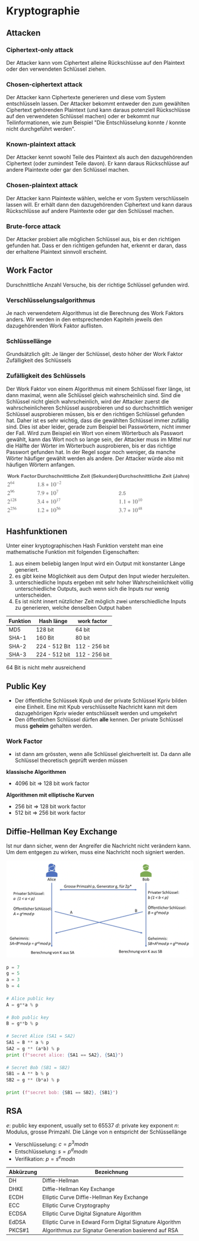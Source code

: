 # Kryptographie

## Attacken

### Ciphertext-only attack

Der Attacker kann vom Ciphertext alleine Rückschlüsse auf den Plaintext oder den verwendeten Schlüssel ziehen.

### Chosen-ciphertext attack

Der Attacker kann Ciphertexte generieren und diese vom System entschlüsseln lassen. Der Attacker bekommt entweder den zum gewählten Ciphertext gehörenden Plaintext (und kann daraus potenziell Rückschlüsse auf den verwendeten Schlüssel machen) oder er bekommt nur Teilinformationen, wie zum Beispiel "Die Entschlüsselung konnte / konnte nicht durchgeführt werden".

### Known-plaintext attack

Der Attacker kennt sowohl Teile des Plaintext als auch den dazugehörenden Ciphertext (oder zumindest Teile davon). Er kann daraus Rückschlüsse auf andere Plaintexte oder gar den Schlüssel machen.

### Chosen-plaintext attack

Der Attacker kann Plaintexte wählen, welche er vom System verschlüsseln lassen will. Er erhält dann den dazugehörenden Ciphertext und kann daraus Rückschlüsse auf andere Plaintexte oder gar den Schlüssel machen.

### Brute-force attack

Der Attacker probiert alle möglichen Schlüssel aus, bis er den richtigen gefunden hat. Dass er den richtigen gefunden hat, erkennt er daran, dass der erhaltene Plaintext sinnvoll erscheint.


## Work Factor

Durschnittliche Anzahl Versuche, bis der richtige Schlüssel gefunden wird.

### Verschlüsselungsalgorithmus

Je nach verwendetem Algorithmus ist die Berechnung des Work Faktors anders. Wir werden in den entsprechenden Kapiteln jeweils den dazugehörenden Work Faktor auflisten.

### Schlüssellänge
Grundsätzlich gilt: Je länger der Schlüssel, desto höher der Work Faktor
Zufälligkeit des Schlüssels

### Zufälligkeit des Schlüssels

Der Work Faktor von einem Algorithmus mit einem Schlüssel fixer länge, ist dann maximal, wenn alle Schlüssel gleich wahrscheinlich sind. Sind die Schlüssel nicht gleich wahrscheinlich, wird der Attacker zuerst die wahrscheinlicheren Schlüssel ausprobieren und so durchschnittlich weniger Schlüssel ausprobieren müssen, bis er den richtigen Schlüssel gefunden hat. Daher ist es sehr wichtig, dass die gewählten Schlüssel immer zufällig sind.
Dies ist aber leider, gerade zum Beispiel bei Passwörtern, nicht immer der Fall. Wird zum Beispiel ein Wort von einem Wörterbuch als Passwort gewählt, kann das Wort noch so lange sein, der Attacker muss im Mittel nur die Hälfte der Wörter im Wörterbuch ausprobieren, bis er das richtige Passwort gefunden hat. In der Regel sogar noch weniger, da manche Wörter häufiger gewählt werden als andere. Der Attacker würde also mit häufigen Wörtern anfangen.

![Alt text](media/image-15.png)

## Hashfunktionen

Unter einer kryptographischen Hash Funktion versteht man eine mathematische Funktion mit folgenden Eigenschaften:

1. aus einem beliebig langen Input wird ein Output mit konstanter Länge generiert.
2. es gibt keine Möglichkeit aus dem Output den Input wieder herzuleiten.
3. unterschiedliche Inputs ergeben mit sehr hoher Wahrscheinlichkeit völlig unterschiedliche Outputs,
auch wenn sich die Inputs nur wenig unterscheiden.
4. Es ist nicht innert nützlicher Zeit möglich zwei unterschiedliche Inputs zu generieren, welche denselben Output haben

| Funktion | Hash länge | work factor |
|----------|------------|-------------|
| MD5 | 128 bit | 64 bit |
| SHA-1 | 160 Bit | 80 bit |
| SHA-2 | 224 - 512 Bit | 112 - 256 bit |
| SHA-3 | 224 - 512 bit | 112 - 256 bit |

64 Bit is nicht mehr ausreichend

## Public Key

- Der öffentliche Schlüssek Kpub und der private Schlüssel Kpriv bilden eine Einheit. Eine mit Kpub verschlüsselte Nachricht kann mit dem dazugehörigen Kpriv wieder entschlüsselt werden und umgekehrt
- Den öffentlichen Schlüssel dürfen **alle** kennen. Der private Schlüssel muss **geheim** gehalten werden.

### Work Factor

- ist dann am grössten, wenn alle Schlüssel gleichverteilt ist. Da dann alle Schlüssel theoretisch geprüft werden müssen

**klassische Algorithmen**

- 4096 bit => 128 bit work factor

**Algorithmen mit elliptische Kurven**

- 256 bit => 128 bit work factor
- 512 bit => 256 bit work factor


## Diffie-Hellman Key Exchange

Ist nur dann sicher, wenn der Angreifer die Nachricht nicht verändern kann. Um dem entgegen zu wirken, muss eine Nachricht noch signiert werden.

![Alt text](media/image-16.png)

```python
p = 7
g = 5
a = 3
b = 4

# Alice public key
A = g**a % p

# Bob public key
B = g**b % p

# Secret Alice (SA1 = SA2)
SA1 = B ** a % p
SA2 = g ** (a*b) % p
print (f"secret alice: {SA1 == SA2}, {SA1}")

# Secret Bob (SB1 = SB2)
SB1 = A ** b % p
SB2 = g ** (b*a) % p

print (f"secret bob: {SB1 == SB2}, {SB1}")
```

## RSA

$e$: public key exponent, usually set to 65537
$d$: private key exponent
$n$: Modulus, grosse Primzahl. Die Länge von n entspricht der Schlüssellänge

- Verschlüsselung: $c = p^3 mod n$
- Entschlüsselung: $s = p^d mod n$
- Verifikation: $p = s^e mod n$

| Abkürzung | Bezeichnung |
|-----------|-------------|
| DH | Diffie-Hellman |
| DHKE | Diffie-Hellman Key Exchange |
| ECDH | Elliptic Curve Diffie-Hellman Key Exchange |
| ECC | Elliptic Curve Cryptography |
| ECDSA | Elliptic Curve Digital Signature Algorithm |
| EdDSA | Elliptic Curve in Edward Form Digital Signature Algorithm | 
| PKCS#1 | Algorithmus zur Signatur Generation basierend auf RSA |



